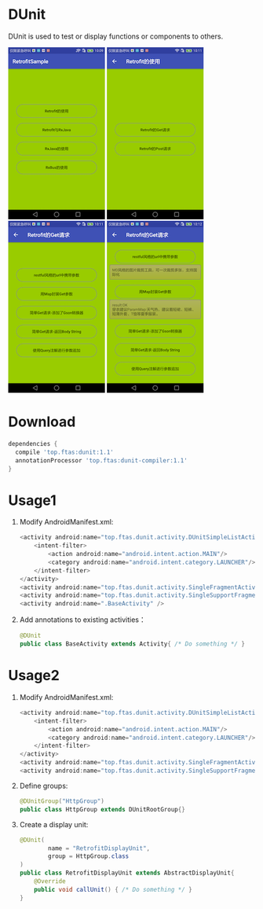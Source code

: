 # DUnit
DUnit is used to test or display functions or components to others.

![img1][1] ![img2][2] ![img3][3] ![img4][4]

# Download

```groovy
dependencies {
  compile 'top.ftas:dunit:1.1'
  annotationProcessor 'top.ftas:dunit-compiler:1.1'
}
```

# Usage1

1. Modify AndroidManifest.xml:

	```java
	<activity android:name="top.ftas.dunit.activity.DUnitSimpleListActivity">
		<intent-filter>
			<action android:name="android.intent.action.MAIN"/>
			<category android:name="android.intent.category.LAUNCHER"/>
		</intent-filter>
	</activity>
	<activity android:name="top.ftas.dunit.activity.SingleFragmentActivity" />
	<activity android:name="top.ftas.dunit.activity.SingleSupportFragmentActivity" />
	<activity android:name=".BaseActivity" />
	```

2. Add annotations to existing activities：
	
	```java
	@DUnit
	public class BaseActivity extends Activity{ /* Do something */ }
	```

# Usage2

1. Modify AndroidManifest.xml:

	```java
	<activity android:name="top.ftas.dunit.activity.DUnitSimpleListActivity">
		<intent-filter>
			<action android:name="android.intent.action.MAIN"/>
			<category android:name="android.intent.category.LAUNCHER"/>
		</intent-filter>
	</activity>
	<activity android:name="top.ftas.dunit.activity.SingleFragmentActivity" />
	<activity android:name="top.ftas.dunit.activity.SingleSupportFragmentActivity" />
	```

2. Define groups:

	```java
	@DUnitGroup("HttpGroup")
	public class HttpGroup extends DUnitRootGroup{}
	```

3. Create a display unit:

	```java
	@DUnit(
			name = "RetrofitDisplayUnit",
			group = HttpGroup.class
	)
	public class RetrofitDisplayUnit extends AbstractDisplayUnit{
		@Override
		public void callUnit() { /* Do something */ }
	}
	```

 [1]: img/small/01.png
 [2]: img/small/02.png
 [3]: img/small/03.png
 [4]: img/small/04.png
